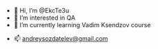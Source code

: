 - 👋 Hi, I’m @EkcTe3u
- 👀 I’m interested in QA
- 🌱 I’m currently learning Vadim Ksendzov course
<!---- 💞️ I’m looking to collaborate on ...--->
- 📫 andreysozdatelev@gmail.com

<!---
EkcTe3u/EkcTe3u is a ✨ special ✨ repository because its `README.md` (this file) appears on your GitHub profile.
You can click the Preview link to take a look at your changes.
--->
